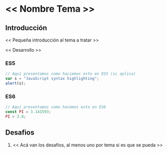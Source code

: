 # << Nombre Tema >>

## Introducción

<< Pequeña introducción al tema a tratar >>

<< Desarrollo >>

### ES5

```javascript
// Aquí presentamos como haciemos esto en ES5 (si aplica)
var s = "JavaScript syntax highlighting";
alert(s);
```

### ES6

```javascript
// Aquí presentamos como hacemos esto en ES6
const PI = 3.141593;
PI > 3.0;
```

## Desafios

1. << Acá van los desafios, al menos uno por tema si es que se pueda >>